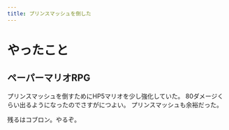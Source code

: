 ```yaml
---
title: プリンスマッシュを倒した
---
```


# やったこと

## ペーパーマリオRPG

プリンスマッシュを倒すためにHP5マリオを少し強化していた。
80ダメージくらい出るようになったのでさすがにつよい。
プリンスマッシュも余裕だった。

残るはコブロン。やるぞ。
